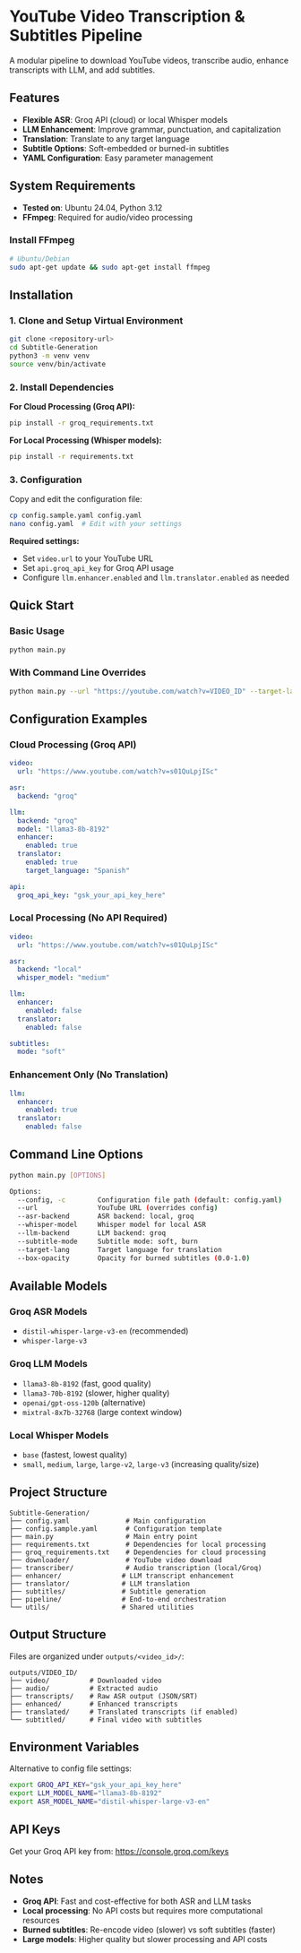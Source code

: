 # YouTube Video Transcription & Subtitles Pipeline

A modular pipeline to download YouTube videos, transcribe audio, enhance transcripts with LLM, and add subtitles.

## Features

- **Flexible ASR**: Groq API (cloud) or local Whisper models
- **LLM Enhancement**: Improve grammar, punctuation, and capitalization
- **Translation**: Translate to any target language
- **Subtitle Options**: Soft-embedded or burned-in subtitles
- **YAML Configuration**: Easy parameter management

## System Requirements

- **Tested on**: Ubuntu 24.04, Python 3.12
- **FFmpeg**: Required for audio/video processing

### Install FFmpeg

```bash
# Ubuntu/Debian
sudo apt-get update && sudo apt-get install ffmpeg
```

## Installation

### 1. Clone and Setup Virtual Environment

```bash
git clone <repository-url>
cd Subtitle-Generation
python3 -m venv venv
source venv/bin/activate
```

### 2. Install Dependencies

**For Cloud Processing (Groq API):**
```bash
pip install -r groq_requirements.txt
```

**For Local Processing (Whisper models):**
```bash
pip install -r requirements.txt
```

### 3. Configuration

Copy and edit the configuration file:
```bash
cp config.sample.yaml config.yaml
nano config.yaml  # Edit with your settings
```

**Required settings:**
- Set `video.url` to your YouTube URL
- Set `api.groq_api_key` for Groq API usage
- Configure `llm.enhancer.enabled` and `llm.translator.enabled` as needed

## Quick Start

### Basic Usage
```bash
python main.py
```

### With Command Line Overrides
```bash
python main.py --url "https://youtube.com/watch?v=VIDEO_ID" --target-lang "Spanish"
```

## Configuration Examples

### Cloud Processing (Groq API)
```yaml
video:
  url: "https://www.youtube.com/watch?v=s01QuLpjISc"

asr:
  backend: "groq"

llm:
  backend: "groq"
  model: "llama3-8b-8192"
  enhancer:
    enabled: true
  translator:
    enabled: true
    target_language: "Spanish"

api:
  groq_api_key: "gsk_your_api_key_here"
```

### Local Processing (No API Required)
```yaml
video:
  url: "https://www.youtube.com/watch?v=s01QuLpjISc"

asr:
  backend: "local"
  whisper_model: "medium"

llm:
  enhancer:
    enabled: false
  translator:
    enabled: false

subtitles:
  mode: "soft"
```

### Enhancement Only (No Translation)
```yaml
llm:
  enhancer:
    enabled: true
  translator:
    enabled: false
```

## Command Line Options

```bash
python main.py [OPTIONS]

Options:
  --config, -c        Configuration file path (default: config.yaml)
  --url               YouTube URL (overrides config)
  --asr-backend       ASR backend: local, groq
  --whisper-model     Whisper model for local ASR
  --llm-backend       LLM backend: groq
  --subtitle-mode     Subtitle mode: soft, burn
  --target-lang       Target language for translation
  --box-opacity       Opacity for burned subtitles (0.0-1.0)
```

## Available Models

### Groq ASR Models
- `distil-whisper-large-v3-en` (recommended)
- `whisper-large-v3`

### Groq LLM Models
- `llama3-8b-8192` (fast, good quality)
- `llama3-70b-8192` (slower, higher quality)
- `openai/gpt-oss-120b` (alternative)
- `mixtral-8x7b-32768` (large context window)

### Local Whisper Models
- `base` (fastest, lowest quality)
- `small`, `medium`, `large`, `large-v2`, `large-v3` (increasing quality/size)

## Project Structure

```
Subtitle-Generation/
├── config.yaml              # Main configuration
├── config.sample.yaml       # Configuration template
├── main.py                  # Main entry point
├── requirements.txt         # Dependencies for local processing
├── groq_requirements.txt    # Dependencies for cloud processing
├── downloader/              # YouTube video download
├── transcriber/             # Audio transcription (local/Groq)
├── enhancer/               # LLM transcript enhancement
├── translator/             # LLM translation
├── subtitles/              # Subtitle generation
├── pipeline/               # End-to-end orchestration
└── utils/                  # Shared utilities
```

## Output Structure

Files are organized under `outputs/<video_id>/`:
```
outputs/VIDEO_ID/
├── video/          # Downloaded video
├── audio/          # Extracted audio
├── transcripts/    # Raw ASR output (JSON/SRT)
├── enhanced/       # Enhanced transcripts
├── translated/     # Translated transcripts (if enabled)
└── subtitled/      # Final video with subtitles
```

## Environment Variables

Alternative to config file settings:
```bash
export GROQ_API_KEY="gsk_your_api_key_here"
export LLM_MODEL_NAME="llama3-8b-8192"
export ASR_MODEL_NAME="distil-whisper-large-v3-en"
```

## API Keys

Get your Groq API key from: https://console.groq.com/keys

## Notes

- **Groq API**: Fast and cost-effective for both ASR and LLM tasks
- **Local processing**: No API costs but requires more computational resources
- **Burned subtitles**: Re-encode video (slower) vs soft subtitles (faster)
- **Large models**: Higher quality but slower processing and API costs